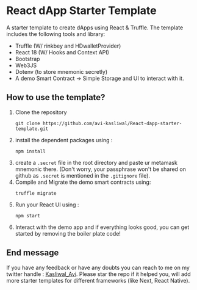 # React dApp Starter Template

A starter template to create dApps using React & Truffle. The template includes the following tools and library:

- Truffle (W/ rinkbey and HDwalletProvider)
- React 18 (W/ Hooks and Context API)
- Bootstrap
- Web3JS
- Dotenv (to store mnemonic secretly)
- A demo Smart Contract -> Simple Storage and UI to interact with it.

## How to use the template?

1. Clone the repository
   ```
   git clone https://github.com/avi-kasliwal/React-dapp-starter-template.git
   ```
2. install the dependent packages using :
   ```
   npm install
   ```
3. create a `.secret` file in the root directory and paste ur metamask mnemonic there. (Don't worry, your passphrase won't be shared on github as `.secret` is mentioned in the `.gitignore` file).
4. Compile and Migrate the demo smart contracts using:
   ```
   truffle migrate
   ```
5. Run your React UI using :
   ```
   npm start
   ```
6. Interact with the demo app and if everything looks good, you can get started by removing the boiler plate code!

## End message

If you have any feedback or have any doubts you can reach to me on my twitter handle : <a href='https://twitter.com/Kasliwal_Avi' target='_blank'>Kasliwal_Avi</a>.
Please star the repo if it helped you, will add more starter templates for different frameworks (like Next, React Native).
